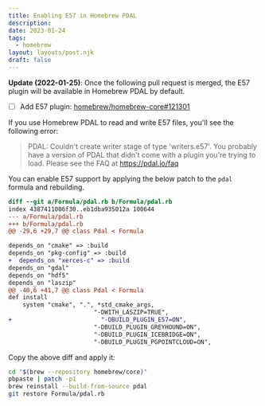 ```yaml
---
title: Enabling E57 in Homebrew PDAL
description: 
date: 2023-01-24
tags:
  - homebrew
layout: layouts/post.njk
draft: false
---
```


**Update (2022-01-25)**: Once the following pull request is merged, the E57 plugin will be available in Homebrew PDAL by default.

- [ ] Add E57 plugin: [homebrew/homebrew-core#121301](https://github.com/Homebrew/homebrew-core/pull/121301)

If you use Homebrew PDAL to read and write E57 files, you'll see the following error:

> PDAL: Couldn't create writer stage of type 'writers.e57'.
> You probably have a version of PDAL that didn't come with a plugin you're trying to load.  Please see the FAQ at https://pdal.io/faq

You can enable E57 support by applying the below patch to the `pdal` formula and rebuilding.

```diff
diff --git a/Formula/pdal.rb b/Formula/pdal.rb
index 4387411006f30..eb1dba935012a 100644
--- a/Formula/pdal.rb
+++ b/Formula/pdal.rb
@@ -29,6 +29,7 @@ class Pdal < Formula

depends_on "cmake" => :build
depends_on "pkg-config" => :build
+  depends_on "xerces-c" => :build
depends_on "gdal"
depends_on "hdf5"
depends_on "laszip"
@@ -40,6 +41,7 @@ class Pdal < Formula
def install
    system "cmake", ".", *std_cmake_args,
                        "-DWITH_LASZIP=TRUE",
+                         "-DBUILD_PLUGIN_E57=ON",
                        "-DBUILD_PLUGIN_GREYHOUND=ON",
                        "-DBUILD_PLUGIN_ICEBRIDGE=ON",
                        "-DBUILD_PLUGIN_PGPOINTCLOUD=ON",
```

Copy the above diff and apply it:

```bash
cd "$(brew --repository homebrew/core)"
pbpaste | patch -p1
brew reinstall --build-from-source pdal
git restore Formula/pdal.rb
```

